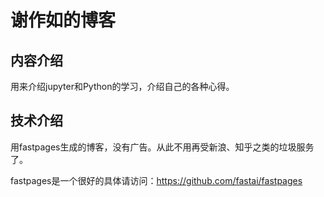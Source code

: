 # 谢作如的博客

## 内容介绍

用来介绍jupyter和Python的学习，介绍自己的各种心得。

## 技术介绍

用fastpages生成的博客，没有广告。从此不用再受新浪、知乎之类的垃圾服务了。

fastpages是一个很好的具体请访问：https://github.com/fastai/fastpages
